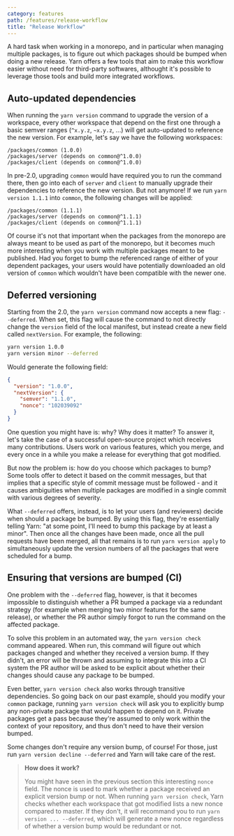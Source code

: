 ```yaml
---
category: features
path: /features/release-workflow
title: "Release Workflow"
---
```


A hard task when working in a monorepo, and in particular when managing multiple packages, is to figure out which packages should be bumped when doing a new release. Yarn offers a few tools that aim to make this workflow easier without need for third-party softwares, althought it's possible to leverage those tools and build more integrated workflows.

## Auto-updated dependencies

When running the `yarn version` command to upgrade the version of a workspace, every other workspace that depend on the first one through a basic semver ranges (`^x.y.z`, `~x.y.z`, ...) will get auto-updated to reference the new version. For example, let's say we have the following workspaces:

```
/packages/common (1.0.0)
/packages/server (depends on common@^1.0.0)
/packages/client (depends on common@^1.0.0)
```

In pre-2.0, upgrading `common` would have required you to run the command there, then go into each of `server` and `client` to manually upgrade their dependencies to reference the new version. But not anymore! If we run `yarn version 1.1.1` into `common`, the following changes will be applied:

```
/packages/common (1.1.1)
/packages/server (depends on common@^1.1.1)
/packages/client (depends on common@^1.1.1)
```

Of course it's not that important when the packages from the monorepo are always meant to be used as part of the monorepo, but it becomes much more interesting when you work with multiple packages meant to be published. Had you forget to bump the referenced range of either of your dependent packages, your users would have potentially downloaded an old version of `common` which wouldn't have been compatible with the newer one.

## Deferred versioning

Starting from the 2.0, the `yarn version` command now accepts a new flag: `--deferred`. When set, this flag will cause the command to not directly change the `version` field of the local manifest, but instead create a new field called `nextVersion`. For example, the following:

```bash
yarn version 1.0.0
yarn version minor --deferred
```

Would generate the following field:

```json
{
  "version": "1.0.0",
  "nextVersion": {
    "semver": "1.1.0",
    "nonce": "102039092"
  }
}
```

One question you might have is: why? Why does it matter? To answer it, let's take the case of a successful open-source project which receives many contributions. Users work on various features, which you merge, and every once in a while you make a release for everything that got modified.

But now the problem is: how do you choose which packages to bump? Some tools offer to detect it based on the commit messages, but that implies that a specific style of commit message must be followed - and it causes ambiguities when multiple packages are modified in a single commit with various degrees of severity.

What `--deferred` offers, instead, is to let your users (and reviewers) decide when should a package be bumped. By using this flag, they're essentially telling Yarn: "at some point, I'll need to bump this package by at least a minor". Then once all the changes have been made, once all the pull requests have been merged, all that remains is to run `yarn version apply` to simultaneously update the version numbers of all the packages that were scheduled for a bump.

## Ensuring that versions are bumped (CI)

One problem with the `--deferred` flag, however, is that it becomes impossible to distinguish whether a PR bumped a package via a redundant strategy (for example when merging two minor features for the same release), or whether the PR author simply forgot to run the command on the affected package.

To solve this problem in an automated way, the `yarn version check` command appeared. When run, this command will figure out which packages changed and whether they received a version bump. If they didn't, an error will be thrown and assuming to integrate this into a CI system the PR author will be asked to be explicit about whether their changes should cause any package to be bumped.

Even better, `yarn version check` also works through transitive dependencies. So going back on our past example, should you modify your `common` package, running `yarn version check` will ask you to explicitly bump any non-private package that would happen to depend on it. Private packages get a pass because they're assumed to only work within the context of your repository, and thus don't need to have their version bumped.

Some changes don't require any version bump, of course! For those, just run `yarn version decline --deferred` and Yarn will take care of the rest.

> **How does it work?**
>
> You might have seen in the previous section this interesting `nonce` field. The nonce is used to mark whether a package received an explicit version bump or not. When running `yarn version check`, Yarn checks whether each workspace that got modified lists a new nonce compared to master. If they don't, it will recommand you to run `yarn version ... --deferred`, which will generate a new nonce regardless of whether a version bump would be redundant or not.
